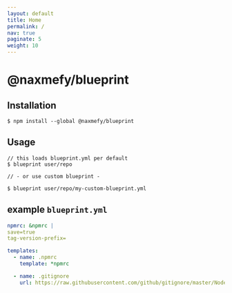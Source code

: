 ```yaml
---
layout: default
title: Home
permalink: /
nav: true
paginate: 5
weight: 10
---
```


# @naxmefy/blueprint

## Installation
```shell
$ npm install --global @naxmefy/blueprint
```

## Usage
```shell
// this loads blueprint.yml per default
$ blueprint user/repo

// - or use custom blueprint -

$ blueprint user/repo/my-custom-blueprint.yml
```

## example ``` blueprint.yml ```

```Yaml
npmrc: &npmrc |
save=true
tag-version-prefix=

templates:
  - name: .npmrc
    template: *npmrc

  - name: .gitignore
    url: https://raw.githubusercontent.com/github/gitignore/master/Node.gitignore
```
